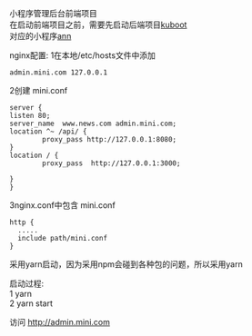 小程序管理后台前端项目<br/>
在启动前端项目之前，需要先启动后端项目[kuboot](https://github.com/springAppl/kuboot)<br/>
对应的小程序[ann](https://github.com/springAppl/anna)<br/>

nginx配置:
1在本地/etc/hosts文件中添加
```
admin.mini.com 127.0.0.1
```
2创建  mini.conf
```
server {
listen 80;
server_name  www.news.com admin.mini.com;
location ^~ /api/ {
        proxy_pass http://127.0.0.1:8080;
}
location / {
        proxy_pass  http://127.0.0.1:3000;

}
}
```
3nginx.conf中包含 mini.conf
```
http {
  .....
  include path/mini.conf
}
```

采用yarn启动，因为采用npm会碰到各种包的问题，所以采用yarn<br/>

启动过程:<br/>
1 yarn<br/>
2 yarn start<br/>


访问 http://admin.mini.com